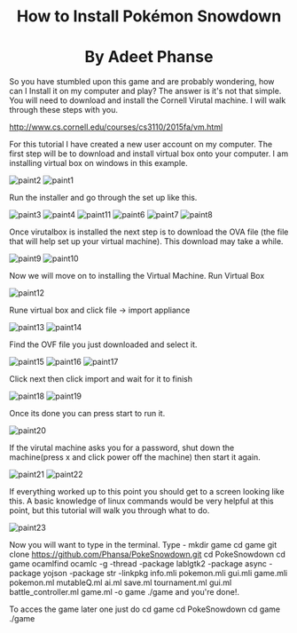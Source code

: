<center> <h1>How to Install Pokémon Snowdown </h1> </center>
<center> <h1>By Adeet Phanse</h1> </center>
So you have stumbled upon this game and are probably wondering, how can I Install it on my computer and play? The answer is it's not that simple. You will need to download and install the Cornell Virutal machine. I will walk through these steps with you.

http://www.cs.cornell.edu/courses/cs3110/2015fa/vm.html

For this tutorial I have created a new user account on my computer. The first step will be to download and install virtual box onto your computer. I am installing virtual box on windows in this example.

![paint2](https://github.com/Phansa/PokeSnowdown/blob/master/Documentation/How-To-Install-Game-Images/paint2.png)
![paint1](https://github.com/Phansa/PokeSnowdown/blob/master/Documentation/How-To-Install-Game-Images/paint1.png)

Run the installer and go through the set up like this.

![paint3](https://github.com/Phansa/PokeSnowdown/blob/master/Documentation/How-To-Install-Game-Images/paint3.png)
![paint4](https://github.com/Phansa/PokeSnowdown/blob/master/Documentation/How-To-Install-Game-Images/paint4.png)
![paint11](https://github.com/Phansa/PokeSnowdown/blob/master/Documentation/How-To-Install-Game-Images/paint11.png)
![paint6](https://github.com/Phansa/PokeSnowdown/blob/master/Documentation/How-To-Install-Game-Images/paint6.png)
![paint7](https://github.com/Phansa/PokeSnowdown/blob/master/Documentation/How-To-Install-Game-Images/paint7.png)
![paint8](https://github.com/Phansa/PokeSnowdown/blob/master/Documentation/How-To-Install-Game-Images/paint8.png)

Once virutalbox is installed the next step is to download the OVA file (the file that will help set up your virtual machine). This download may take a while.

![paint9](https://github.com/Phansa/PokeSnowdown/blob/master/Documentation/How-To-Install-Game-Images/paint9.png)
![paint10](https://github.com/Phansa/PokeSnowdown/blob/master/Documentation/How-To-Install-Game-Images/paint10.png)

Now we will move on to installing the Virtual Machine. Run Virtual Box

![paint12](https://github.com/Phansa/PokeSnowdown/blob/master/Documentation/How-To-Install-Game-Images/paint12.png)

Rune virtual box and click file -> import appliance

![paint13](https://github.com/Phansa/PokeSnowdown/blob/master/Documentation/How-To-Install-Game-Images/paint13.png)
![paint14](https://github.com/Phansa/PokeSnowdown/blob/master/Documentation/How-To-Install-Game-Images/paint14.png)

Find the OVF file you just downloaded and select it.

![paint15](https://github.com/Phansa/PokeSnowdown/blob/master/Documentation/How-To-Install-Game-Images/paint15.png)
![paint16](https://github.com/Phansa/PokeSnowdown/blob/master/Documentation/How-To-Install-Game-Images/paint16.png)
![paint17](https://github.com/Phansa/PokeSnowdown/blob/master/Documentation/How-To-Install-Game-Images/paint17.png)

Click next then click import and wait for it to finish

![paint18](https://github.com/Phansa/PokeSnowdown/blob/master/Documentation/How-To-Install-Game-Images/paint18.png)
![paint19](https://github.com/Phansa/PokeSnowdown/blob/master/Documentation/How-To-Install-Game-Images/paint19.png)

Once its done you can press start to run it.

![paint20](https://github.com/Phansa/PokeSnowdown/blob/master/Documentation/How-To-Install-Game-Images/paint20.png)

If the virutal machine asks you for a password, shut down the machine(press x and click power off the machine) then start it again.

![paint21](https://github.com/Phansa/PokeSnowdown/blob/master/Documentation/How-To-Install-Game-Images/paint21.png)
![paint22](https://github.com/Phansa/PokeSnowdown/blob/master/Documentation/How-To-Install-Game-Images/paint22.png)

If everything worked up to this point you should get to a screen looking like this. A basic knowledge of linux commands would be very helpful at this point, but this tutorial will walk you through what to do. 

![paint23](https://github.com/Phansa/PokeSnowdown/blob/master/Documentation/How-To-Install-Game-Images/paint23.png)

Now you will want to type in the terminal. Type -
mkdir game 
cd game
git clone https://github.com/Phansa/PokeSnowdown.git
cd PokeSnowdown
cd game
ocamlfind ocamlc -g -thread -package lablgtk2 -package async -package yojson -package str -linkpkg info.mli pokemon.mli gui.mli game.mli pokemon.ml mutableQ.ml ai.ml save.ml tournament.ml gui.ml battle_controller.ml game.ml -o game
./game 
and you're done!.

To acces the game later one just do
cd game
cd PokeSnowdown
cd game
./game

